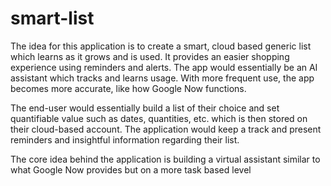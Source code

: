 # smart-list

The idea for this application is to create a smart, cloud based generic list which learns as it grows and is used. It provides an easier shopping experience using reminders and alerts. The app would essentially be an AI assistant which tracks and learns usage. With more frequent use, the app becomes more accurate, like how Google Now functions.

The end-user would essentially build a list of their choice and set quantifiable value such as dates, quantities, etc. which is then stored on their cloud-based account. The application would keep a track and present reminders and insightful information regarding their list.

The core idea behind the application is building a virtual assistant similar to what Google Now provides but on a more task based level
